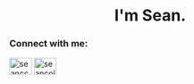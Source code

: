 <h1 align="center">I'm Sean.</h1>
<h3 align="left">Connect with me:</h3>
<p align="left">
<a href="https://linkedin.com/in/seanccc" target="blank"><img align="center" src="https://raw.githubusercontent.com/rahuldkjain/github-profile-readme-generator/master/src/images/icons/Social/linked-in-alt.svg" alt="seanccc" height="30" width="40" /></a>
<a href="https://instagram.com/seancoless" target="blank"><img align="center" src="https://raw.githubusercontent.com/rahuldkjain/github-profile-readme-generator/master/src/images/icons/Social/instagram.svg" alt="seancoless" height="30" width="40" /></a>
</p>
